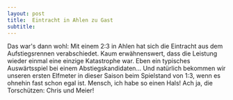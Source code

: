 ```yaml
---
layout: post
title:  Eintracht in Ahlen zu Gast
subtitle:  
---
```


Das war's dann wohl: Mit einem 2:3 in Ahlen hat sich die Eintracht aus dem Aufstiegsrennen verabschiedet. Kaum erwähnenswert, dass die Leistung wieder einmal eine einzige Katastrophe war. Eben ein typisches Auswärtsspiel bei einem Abstiegskandidaten... Und natürlich bekommen wir unseren ersten Elfmeter in dieser Saison beim Spielstand von 1:3, wenn es ohnehin fast schon egal ist. Mensch, ich habe so einen Hals! Ach ja, die Torschützen: Chris und Meier!


